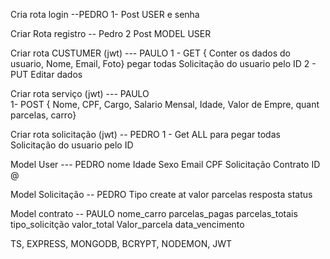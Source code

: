 Cria rota login --PEDRO
1- Post USER e senha

Criar Rota registro -- Pedro
2 Post MODEL USER

Criar rota CUSTUMER (jwt) --- PAULO
1 - GET { Conter os dados do usuario, Nome, Email, Foto} pegar todas Solicitação do usuario pelo ID
2 - PUT Editar dados

Criar rota serviço (jwt) --- PAULO  
 1- POST { Nome, CPF, Cargo, Salario Mensal, Idade, Valor de Empre, quant parcelas, carro}

Criar rota solicitação (jwt) -- PEDRO
1 - Get ALL para pegar todas Solicitação do usuario pelo ID

Model User --- PEDRO
nome
Idade
Sexo
Email
CPF
Solicitação
Contrato
ID @

Model Solicitação -- PEDRO
Tipo
create at
valor
parcelas
resposta
status

Model contrato -- PAULO
nome_carro
parcelas_pagas
parcelas_totais
tipo_solicitção
valor_total
Valor_parcela
data_vencimento

TS, EXPRESS, MONGODB, BCRYPT, NODEMON, JWT
